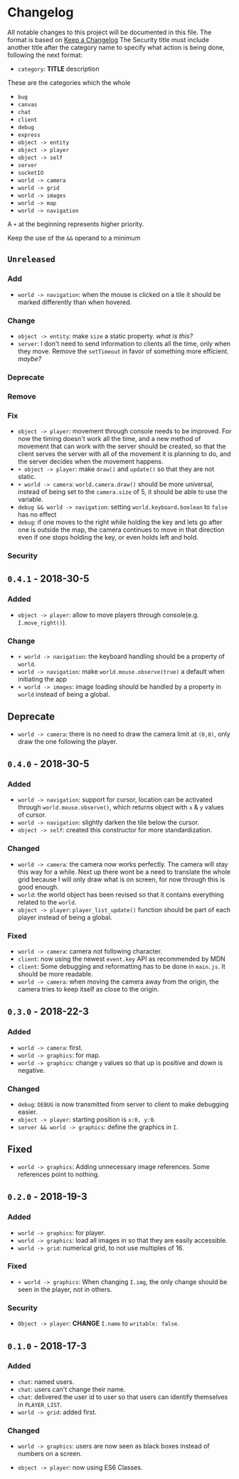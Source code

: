 # Changelog
All notable changes to this project will be documented in this file.
The format is based on [Keep a Changelog](http://keepachangelog.com/en/1.0.0/)
The Security title must include another title after the category name to specify what action is being done, following the next format:

- `category`: **TITLE** description

These are the categories which the whole
- `bug`
- `canvas`
- `chat`
- `client`
- `debug`
- `express`
- `object -> entity`
- `object -> player`
- `object -> self`
- `server`
- `socketIO`
- `world -> camera`
- `world -> grid`
- `world -> images`
- `world -> map`
- `world -> navigation`

A `+` at the beginning represents higher priority.

Keep the use of the `&&` operand to a minimum

## `Unreleased`
### Add
- `world -> navigation`: when the mouse is clicked on a tile it should be marked differently than when hovered.

### Change
- `object -> entity`: make `size` a static property. *what is this?*
- `server`: I don't need to send information to clients all the time, only when they move. Remove the `setTimeout` in favor of something more efficient. *maybe?*

### Deprecate

### Remove

### Fix
- `object -> player`: movement through console needs to be improved. For now the timing doesn't work all the time, and a new method of movement that can work with the server should be created, so that the client serves the server with all of the movement it is planning to do, and the server decides when the movement happens.
- `+ object -> player`: make `draw()` and `update()` so that they are not static.
- `+ world -> camera`: `world.camera.draw()` should be more universal, instead of being set to the `camera.size` of 5, it should be able to use the variable.
- `debug && world -> navigation`: setting `world.keyboard.boolean` to `false` has no effect
- `debug`: if one moves to the right while holding the key and lets go after one is outside the map, the camera continues to move in that direction even if one stops holding the key, or even holds left and hold.

### Security



## `0.4.1` - 2018-30-5
### Added
- `object -> player`: allow to move players through console(e.g. `I.move_right()`).

### Change
- `+ world -> navigation`: the keyboard handling should be a property of `world`.
- `world -> navigation`: make `world.mouse.observe(true)` a default when initiating the app
- `+ world -> images`: image loading should be handled by a property in `world` instead of being a global.

## Deprecate
- `world -> camera`: there is no need to draw the camera limit at `(0,0)`, only draw the one following the player.



## `0.4.0` - 2018-30-5
### Added
- `world -> navigation`: support for cursor, location can be activated through `world.mouse.observe()`, which returns object with `x` & `y` values of cursor.
- `world -> navigation`: slightly darken the tile below the cursor.
- `object -> self`: created this constructor for more standardization.

### Changed
- `world -> camera`: the camera now works perfectly. The camera will stay this way for a while. Next up there wont be a need to translate the whole grid because I will only draw what is on screen, for now through this is good enough.
- `world`: the world object has been revised so that it contains everything related to the `world`.
- `object -> player`: `player_list_update()` function should be part of each player instead of being a global.

### Fixed
- `world -> camera`: camera not following character.
- `client`: now using the newest `event.key` API as recommended by MDN
- `client`: Some debugging and reformatting has to be done in `main.js`. It should be more readable.
- `world -> camera`: when moving the camera away from the origin, the camera tries to keep itself as close to the origin.



## `0.3.0` - 2018-22-3
### Added
- `world -> camera`: first.
- `world -> graphics`: for map.
- `world -> graphics`: change `y` values so that up is positive and down is negative.

### Changed
- `debug`: `DEBUG` is now transmitted from server to client to make debugging easier.
- `object -> player`: starting position is `x:0, y:0`.
- `server && world -> graphics`: define the graphics in `I`.

## Fixed
- `world -> graphics`: Adding unnecessary image references. Some references point to nothing.



## `0.2.0` - 2018-19-3
### Added
- `world -> graphics`: for player.
- `world -> graphics`: load all images in so that they are easily accessible.
- `world -> grid`: numerical grid, to not use multiples of 16.

### Fixed
- `+ world -> graphics`: When changing `I.img`, the only change should be seen in the player, not in others.

### Security
- `Object -> player`: **CHANGE** `I.name` to `writable: false`.



## `0.1.0` - 2018-17-3
### Added
- `chat`: named users.
- `chat`: users can't change their name.
- `chat`: delivered the user id to user so that users can identify themselves in `PLAYER_LIST`.
- `world -> grid`: added first.

### Changed
- `world -> graphics`: users are now seen as black boxes instead of numbers on a screen.

- `object -> player`: now using ES6 Classes.
